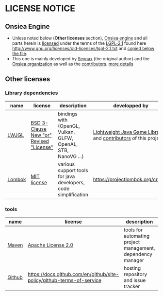 # LICENSE NOTICE

## Onsiea Engine

- Unless noted below (**Other licenses** section), [Onsiea engine](https://github.com/Onsiea/OnsieaEngine) and all parts herein is [licensed](https://github.com/Onsiea/OnsieaEngine/blob/main/LICENSE.md) under the terms of the [LGPL-2.1](https://www.gnu.org/licenses/old-licenses/lgpl-2.1.fr.html) found here http://www.gnu.org/licenses/old-licenses/lgpl-2.1.txt and [copied below the file](https://github.com/Onsiea/OnsieaEngine/blob/main/LICENSE.md).
- This one is mainly developed by [Seynax](https://github.com/seynax) (the original author) and the [Onsiea organization](https://github.com/Onsiea) as well as the [contributors](https://github.com/Onsiea/OnsieaEngine/blob/main/docs/CONTRIBUTORS.md). [more details](https://github.com/Onsiea/OnsieaEngine/wiki/License)


## Other licenses

### Library dependencies

| name                                  | license                                                                   | description                                                     | developped by                                                                                                               |
|---------------------------------------|---------------------------------------------------------------------------|-----------------------------------------------------------------|-----------------------------------------------------------------------------------------------------------------------------|
| [LWJGL](https://www.lwjgl.org/)       | [BSD 3-Clause New "or" Revised "License"](https://www.lwjgl.org/license)  | bindings with (OpenGL, Vulkan, GLFW, OpenAL, STB, NanoVG ...)   | [Lightweight Java Game Library](https://www.lwjgl.org/) and [contributors](https://www.lwjgl.org/sponsors) of this project  |
| [Lombok](https://projectlombok.org/)  | [MIT license](https://opensource.org/licenses/mit-license.php)            | various support tools for java developers, code simplification  | https://projectlombok.org/credits                                                                                           |

### tools

| name                                  | license                                                                 | description                                                 | developped by                                                                                             |
|---------------------------------------|-------------------------------------------------------------------------|-------------------------------------------------------------|-----------------------------------------------------------------------------------------------------------|
| [Maven](https://maven.apache.org/)    | [Apache License 2.0](https://www.apache.org/licenses/LICENSE-2.0)       | tools for automating project management, dependency manager | [Apache foundation](https://www.apache.org/) (https://maven.apache.org/background/history-of-maven.html,  |
| [Github](https://github.com/)         | https://docs.github.com/en/github/site-policy/github-terms-of-service   | hosting repository and issue tracker                        | Chris Wanstrath, PJ Hyett et Tom Preston-Werner (https://github.com/)                                     |

